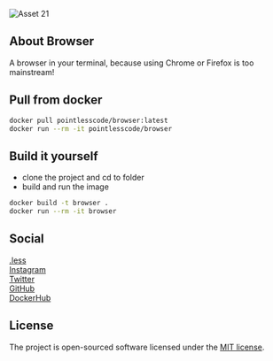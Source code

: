 ![Asset 21](https://github.com/pointless-code/browser/assets/18129171/ead2640d-b550-4994-9644-26a7877f44d2)

## About Browser

A browser in your terminal, because using Chrome or Firefox is too mainstream!

## Pull from docker

```bash
docker pull pointlesscode/browser:latest
docker run --rm -it pointlesscode/browser
```

## Build it yourself
- clone the project and cd to folder
- build and run the image
```bash
docker build -t browser .
docker run --rm -it browser
```

## Social

<a href="https://pointlesscode.dev/">.less</a><br>
<a href="https://www.instagram.com/pointlesscode">Instagram</a><br>
<a href="https://x.com/pointlessCodes">Twitter</a><br>
<a href="https://github.com/pointless-code">GitHub</a><br>
<a href="https://hub.docker.com/u/pointlesscode">DockerHub</a>

## License

The project is open-sourced software licensed under the [MIT license](https://opensource.org/licenses/MIT).
